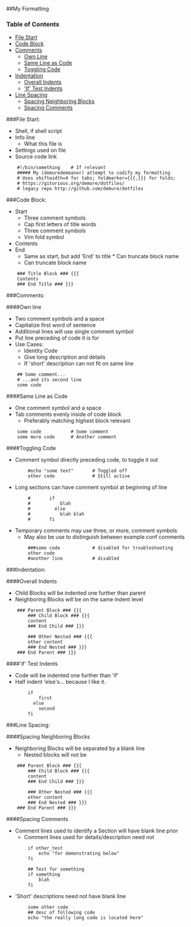 <!--
##### My (demuredemeanor) attempt to codify my formatting
# Uses shiftwidth=4 for tabs; foldmarker={{{,}}} for folds;
# https://gitorious.org/demure/dotfiles/
# legacy repo http://github.com/demure/dotfiles
-->

##My Formatting  

### Table of Contents
* [File Start](#file-start)
* [Code Block](#code-block)
* [Comments](#comments)
	* [Own Line](#own-line)
	* [Same Line as Code](#same-line-as-code)
	* [Toggling Code](#toggling-code)
* [Indentation](#indentation)
	* [Overall Indents](#overall-indents)
	* ['If' Test Indents](#if-test-indents)
* [Line Spacing](#line-spacing)
	* [Spacing Neighboring Blocks](#spacing-neighboring-blocks)
	* [Spacing Comments](#spacing-comments)

###File Start:  
* Shell, if shell script  
* Info line  
	* What this file is  
* Settings used on file  
* Source code link  

```
	#!/bin/something	# If relevant
	##### My (demuredemeanor) attempt to codify my formatting
	# Uses shiftwidth=4 for tabs; foldmarker={{{,}}} for folds;
	# https://gitorious.org/demure/dotfiles/
	# legacy repo http://github.com/demure/dotfiles
```

###Code Block:  

* Start  
	* Three comment symbols  
	* Cap first letters of title words  
	* Three comment symbols  
	* Vim fold symbol  
* Contents  
* End  
	* Same as start, but add 'End' to title  * Can truncate block name  
	* Can truncate block name  

```
	### Title Block ### {{{
	Contents
	### End Title ### }}}
```

###Comments:  

####Own line  
* Two comment symbols and a space  
* Capitalize first word of sentence  
* Additional lines will use single comment symbol  
* Put line preceding of code it is for  
* Use Cases:  
	* Identity Code
	* Give long description and details  
	* If 'short' description can not fit on same line  

```
	## Some comment...
	# ...and its second line
	some code
```

####Same Line as Code  
* One comment symbol and a space  
* Tab comments evenly inside of code block  
	* Preferably matching highest block relevant  

```
	some code			# Some comment
	some more code		# Another comment
```

####Toggling Code  
* Comment symbol directly preceding code, to toggle it out  

```
		#echo "some text"		# Toggled off
		other code				# Still active
```	

* Long sections can have comment symbol at beginning of line  

```
		#		if
		#			blah
		#		  else
		#			blah blah
		#		fi
```

* Temporary comments may use three, or more, comment symbols  
	* May also be use to distinguish between example conf comments  

```
		###some code			# disabled for troubleshooting
		other code
		#another line			# disabled
```

###Indentation:  

####Overall Indents  
* Child Blocks will be indented one further than parent  
* Neighboring Blocks will be on the same indent level  

```
	### Parent Block ### {{{
		### Child Block ### {{{
		content
		### End Child ### }}}

		### Other Nested ### {{{
		other content
		### End Nested ### }}}
	### End Parent ### }}}
```

####'if' Test Indents  
* Code will be indented one further than 'if'  
* Half indent 'else's... because I like it.  

```
		if
			first
		  else
			second
		fi
```

###Line Spacing:  

####Spacing Neighboring Blocks  
* Neighboring Blocks will be separated by a blank line  
	* Nested blocks will not be  

```
	### Parent Block ### {{{
		### Child Block ### {{{
		content
		### End Child ### }}}

		### Other Nested ### {{{
		other content
		### End Nested ### }}}
	### End Parent ### }}}
```

####Spacing Comments  
* Comment lines used to identify a Section will have blank line prior  
	* Comment lines used for details/description need not  

```
		if other_test
			echo "for demonstrating below"
		fi

		## Test for something
		if something
			blah
		fi
```

* 'Short' descriptions need not have blank line  

```
		some other code
		## desc of following code
		echo "the really long code is located here"
```

